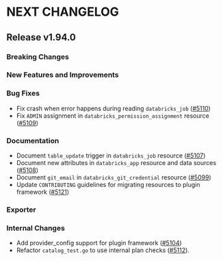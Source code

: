 # NEXT CHANGELOG

## Release v1.94.0

### Breaking Changes

### New Features and Improvements

### Bug Fixes

* Fix crash when error happens during reading `databricks_job` ([#5110](https://github.com/databricks/terraform-provider-databricks/pull/5110))
* Fix `ADMIN` assignment in `databricks_permission_assignment` resource ([#5109](https://github.com/databricks/terraform-provider-databricks/pull/5109))

### Documentation

* Document `table_update` trigger in `databricks_job` resource ([#5107](https://github.com/databricks/terraform-provider-databricks/pull/5107))
* Document new attributes in `databricks_app` resource and data sources ([#5108](https://github.com/databricks/terraform-provider-databricks/pull/5108))
* Document `git_email` in `databricks_git_credential` resource ([#5099](https://github.com/databricks/terraform-provider-databricks/pull/5099))
* Update `CONTRIBUTING` guidelines for migrating resources to plugin framework ([#5121](https://github.com/databricks/terraform-provider-databricks/pull/5121))

### Exporter

### Internal Changes

* Add provider_config support for plugin framework ([#5104](https://github.com/databricks/terraform-provider-databricks/pull/5104))
* Refactor `catalog_test.go` to use internal plan checks ([#5112](https://github.com/databricks/terraform-provider-databricks/pull/5112)).

